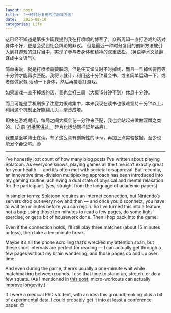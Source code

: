 ```yaml
---
layout: post
title:  "一种时分复用的打游戏方法"
date:   2025-08-10
categories: Life
---
```


这已经不知道是第多少篇我提到我在打喷喷的博客了。众所周知一直打游戏的话对身体不好，更是会受到社会舆论的非议。
但是最近一种时分复用的创新方法被引入到打游戏的过程当中，实现了参与者身体和精神的双重放松。（英语学术文章翻译成中文语气）。

简单来说，就是打喷喷需要联网，但是任天堂又时不时掉线，而且一旦掉线要再等十分钟才能再次匹配。我将计就计，利用这十分钟看会书，或者简单运动一下，或者做做家务,活动一下身体，然后再接着打游戏。

如果游戏一直不掉线的话，我也会打三局（大概15分钟不到）休息十分钟。

而且可能是手机刷多了注意力很难集中，本来我现在读书也很难坚持十分钟以上，利用这个机制正好能翻几页，聚沙成塔。

即使在游戏期间，每局之间大概会花一分钟来匹配，我也会站起来做做深蹲之类的。（之前
<a href="https://zseun.github.io/life/2025/06/17/journal_12.html" target="_blank" rel="noopener noreferrer">听播客讲过，</a>
碎片化运动同样延年益寿）。

我要是医学博士在读，有了这么具有创新性的idea，再加上点实验数据，至少也能发个会议吧。😊

---

I’ve honestly lost count of how many blog posts I’ve written about playing Splatoon.
As everyone knows, playing games all the time isn’t exactly great for your health — and it’s often met with societal disapproval.
But recently, an innovative time-division multiplexing approach has been introduced into my gaming routine, 
achieving a dual state of physical and mental relaxation for the participant. (yes, straight from the language of academic papers) 

In simpler terms: Splatoon requires an internet connection, but Nintendo’s servers drop out every now and then — 
and once you disconnect, you have to wait ten minutes before you can rejoin.
So I’ve turned this into a feature, not a bug: using those ten minutes to read a few pages, 
do some light exercise, or get a bit of housework done. Then I hop back into the game.

Even if the connection holds, I’ll still play three matches (about 15 minutes or less), then take a ten-minute break.

Maybe it’s all the phone scrolling that’s wrecked my attention span, but these short intervals are perfect for reading — 
I can actually get through a few pages without my brain wandering, and those pages do add up over time.

And even during the game, there’s usually a one-minute wait while matchmaking between rounds. 
I use that time to stand up, stretch, or do a few squats.
(As I mentioned in
<a href="https://zseun.github.io/life/2025/06/17/journal_12.html" target="_blank" rel="noopener noreferrer">this post</a>,
micro-workouts can actually improve longevity.)

If I were a medical PhD student, with an idea this groundbreaking plus a bit of experimental data, 
I could probably get it into at least a conference paper. 😊